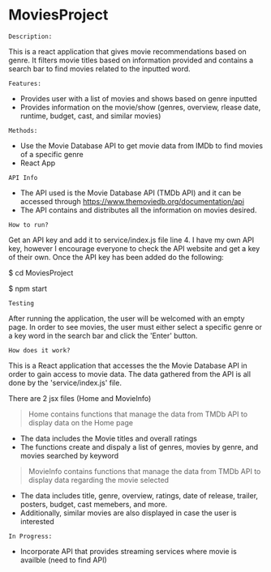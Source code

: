 # MoviesProject
```
Description:
```
This is a react application that gives movie recommendations based on genre. It filters movie titles based on information provided and contains a search bar to find movies related to the inputted word.

```
Features:
```
- Provides user with a list of movies and shows based on genre inputted
- Provides information on the movie/show (genres, overview, rlease date, runtime, budget, cast, and similar movies)

```
Methods:
```
- Use the Movie Database API to get movie data from IMDb to find movies of a specific genre
- React App
```
API Info
```
- The API used is the Movie Database API (TMDb API) and it can be accessed through https://www.themoviedb.org/documentation/api
- The API contains and distributes all the information on movies desired.
```
How to run?
```
Get an API key and add it to service/index.js file line 4. I have my own API key, however I encourage everyone to check the API website and get a key of their own.
Once the API key has been added do the following:

$ cd MoviesProject

$ npm start

```
Testing
```
After running the application, the user will be welcomed with an empty page. In order to see movies, 
the user must either select a specific genre or a key word in the search bar and click the 'Enter' button.

```
How does it work?
```
This is a React application that accesses the the Movie Database API in order to gain access to movie data.
The data gathered from the API is all done by the 'service/index.js' file. 

There are 2 jsx files (Home and MovieInfo)
> Home contains functions that manage the data from TMDb API to display data on the Home page
  - The data includes the Movie titles and overall ratings
  - The functions create and dispaly a list of genres, movies by genre, and movies searched by keyword

> MovieInfo contains functions that manage the data from TMDb API to display data regarding the movie selected
 - The data includes title, genre, overview, ratings, date of release, trailer, posters, budget, cast memebers, and more.
 - Additionally, similar movies are also displayed in case the user is interested

```
In Progress:
```
- Incorporate API that provides streaming services where movie is availble (need to find API)
